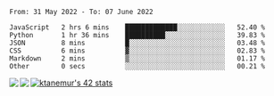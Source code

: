 <!--START_SECTION:waka-->

```text
From: 31 May 2022 - To: 07 June 2022

JavaScript   2 hrs 6 mins    █████████████░░░░░░░░░░░░   52.40 %
Python       1 hr 36 mins    ██████████░░░░░░░░░░░░░░░   39.83 %
JSON         8 mins          █░░░░░░░░░░░░░░░░░░░░░░░░   03.48 %
CSS          6 mins          ▓░░░░░░░░░░░░░░░░░░░░░░░░   02.83 %
Markdown     2 mins          ▒░░░░░░░░░░░░░░░░░░░░░░░░   01.17 %
Other        0 secs          ░░░░░░░░░░░░░░░░░░░░░░░░░   00.21 %
```

<!--END_SECTION:waka-->
<a href="https://github.com/anuraghazra/github-readme-stats">
  <img align="left" src="https://github-readme-stats.vercel.app/api?username=Tanesan&count_private=true&show_icons=true" />
<img align="left" src="https://github-readme-stats.vercel.app/api/top-langs/?username=Tanesan" />
</a>

[![ktanemur's 42 stats](https://badge42.vercel.app/api/v2/cl1wslf6s002109l771rng2w8/stats?cursusId=21&coalitionId=62)](https://github.com/JaeSeoKim/badge42)
